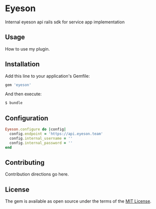 # Eyeson
Internal eyeson api rails sdk for service app implementation

## Usage
How to use my plugin.

## Installation
Add this line to your application's Gemfile:

```ruby
gem 'eyeson'
```

And then execute:
```bash
$ bundle
```

## Configuration
```ruby
Eyeson.configure do |config|
  config.endpoint = 'https://api.eyeson.team'
  config.internal_username = ''
  config.internal_password = ''
end
```

## Contributing
Contribution directions go here.

## License
The gem is available as open source under the terms of the [MIT License](http://opensource.org/licenses/MIT).
